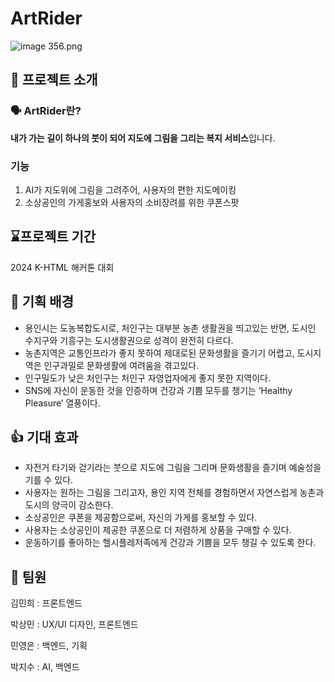# ArtRider

![image 356.png](Read%20me%20dee18298bef54a408300002ed247d923/image_356.png)

## **📖** 프로젝트 소개

### **🗣️** ArtRider란?

**내가 가는 길이 하나의 붓이 되어 지도에 그림을 그리는 복지 서비스**입니다.

### 기능

1. AI가 지도위에 그림을 그려주어, 사용자의 편한 지도메이킹
2. 소상공인의 가게홍보와 사용자의 소비장려를 위한 쿠폰스팟

## **⌛️프로젝트 기간**

2024 K-HTML 해커톤 대회

## **💭 기획 배경**

- 용인시는 도농복합도시로, 처인구는 대부분 농촌 생활권을 띄고있는 반면, 도시인 수지구와 기흥구는 도시생활권으로 성격이 완전히 다르다.
- 농촌지역은 교통인프라가 좋지 못하여 제대로된 문화생활을 즐기기 어렵고, 도시지역은 인구과밀로 문화생활에 여려움을 겪고있다.
- 인구밀도가 낮은 처인구는 처인구 자영업자에게 좋지 못한 지역이다.
- SNS에 자신이 운동한 것을 인증하며 건강과 기쁨 모두를 챙기는 ‘Healthy Pleasure’ 열풍이다.

## **👍 기대 효과**

- 자전거 타기와 걷기라는 붓으로 지도에 그림을 그리며 문화생활을 즐기며 예술성을 기를 수 있다.
- 사용자는 원하는 그림을 그리고자, 용인 지역 전체를 경험하면서 자연스럽게 농촌과 도시의 양극이 감소한다.
- 소상공인은 쿠폰을 제공함으로써, 자신의 가게를 홍보할 수 있다.
- 사용자는 소상공인이 제공한 쿠폰으로 더 저렴하게 상품을 구매할 수 있다.
- 운동하기를 좋아하는 헬시플레저족에게 건강과 기쁨을 모두 챙길 수 있도록 한다.

## **👥 팀원**

김민희 : 프론트엔드

박상민 : UX/UI 디자인, 프론트엔드

민영은 : 백엔드, 기획

박지수 : AI, 백엔드
